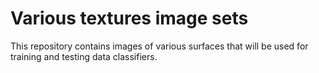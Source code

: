 # Various textures image sets

This repository contains images of various surfaces that will be used for training and testing data classifiers.